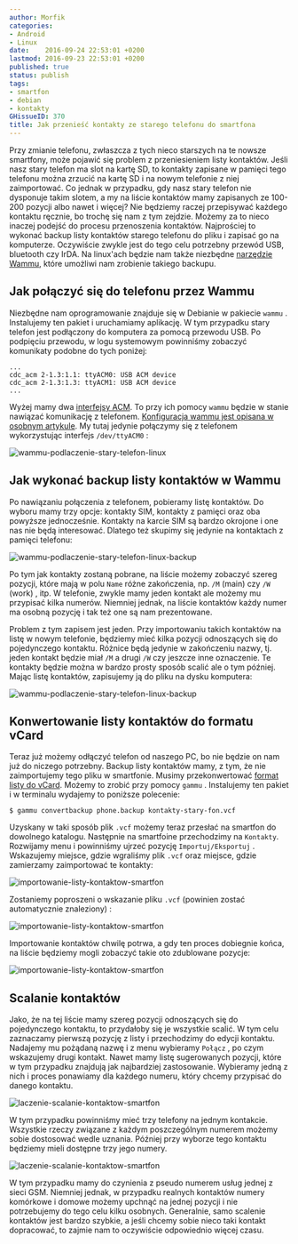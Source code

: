 ```yaml
---
author: Morfik
categories:
- Android
- Linux
date:    2016-09-24 22:53:01 +0200
lastmod: 2016-09-23 22:53:01 +0200
published: true
status: publish
tags:
- smartfon
- debian
- kontakty
GHissueID: 370
title: Jak przenieść kontakty ze starego telefonu do smartfona
---
```


Przy zmianie telefonu, zwłaszcza z tych nieco starszych na te nowsze smartfony, może pojawić się
problem z przeniesieniem listy kontaktów. Jeśli nasz stary telefon ma slot na kartę SD, to kontakty
zapisane w pamięci tego telefonu można zrzucić na kartę SD i na nowym telefonie z niej zaimportować.
Co jednak w przypadku, gdy nasz stary telefon nie dysponuje takim slotem, a my na liście kontaktów
mamy zapisanych ze 100-200 pozycji albo nawet i więcej? Nie będziemy raczej przepisywać każdego
kontaktu ręcznie, bo trochę się nam z tym zejdzie. Możemy za to nieco inaczej podejść do procesu
przenoszenia kontaktów. Najprościej to wykonać backup listy kontaktów starego telefonu do pliku i
zapisać go na komputerze. Oczywiście zwykle jest do tego celu potrzebny przewód USB, bluetooth czy
IrDA. Na linux'ach będzie nam także niezbędne [narzędzie Wammu][1], które umożliwi nam zrobienie
takiego backupu.

<!--more-->
## Jak połączyć się do telefonu przez Wammu

Niezbędne nam oprogramowanie znajduje się w Debianie w pakiecie `wammu` . Instalujemy ten pakiet i
uruchamiamy aplikację. W tym przypadku stary telefon jest podłączony do komputera za pomocą przewodu
USB. Po podpięciu przewodu, w logu systemowym powinniśmy zobaczyć komunikaty podobne do tych
poniżej:

    ...
    cdc_acm 2-1.3:1.1: ttyACM0: USB ACM device
    cdc_acm 2-1.3:1.3: ttyACM1: USB ACM device
    ...

Wyżej mamy dwa [interfejsy ACM][2]. To przy ich pomocy `wammu` będzie w stanie nawiązać komunikację
z telefonem. [Konfiguracja wammu jest opisana w osobnym artykule][3]. My tutaj jedynie połączymy
się z telefonem wykorzystując interfejs `/dev/ttyACM0` :

![wammu-podlaczenie-stary-telefon-linux](/img/2016/09/1.wammu-podlaczenie-stary-telefon-linux.png#big)

## Jak wykonać backup listy kontaktów w Wammu

Po nawiązaniu połączenia z telefonem, pobieramy listę kontaktów. Do wyboru mamy trzy opcje: kontakty
SIM, kontakty z pamięci oraz oba powyższe jednocześnie. Kontakty na karcie SIM są bardzo okrojone i
one nas nie będą interesować. Dlatego też skupimy się jedynie na kontaktach z pamięci telefonu:

![wammu-podlaczenie-stary-telefon-linux-backup](/img/2016/09/2.wammu-podlaczenie-stary-telefon-linux-backup.png#huge)

Po tym jak kontakty zostaną pobrane, na liście możemy zobaczyć szereg pozycji, które mają w polu
`Name` różne zakończenia, np. `/M` (main) czy `/W` (work) , itp. W telefonie, zwykle mamy jeden
kontakt ale możemy mu przypisać kilka numerów. Niemniej jednak, na liście kontaktów każdy numer ma
osobną pozycję i tak też one są nam prezentowane.

Problem z tym zapisem jest jeden. Przy importowaniu takich kontaktów na listę w nowym telefonie,
będziemy mieć kilka pozycji odnoszących się do pojedynczego kontaktu. Różnice będą jedynie w
zakończeniu nazwy, tj. jeden kontakt będzie miał `/M` a drugi `/W` czy jeszcze inne oznaczenie. Te
kontakty będzie można w bardzo prosty sposób scalić ale o tym później. Mając listę kontaktów,
zapisujemy ją do pliku na dysku komputera:

![wammu-podlaczenie-stary-telefon-linux-backup](/img/2016/09/3.wammu-podlaczenie-stary-telefon-linux-backup.png#huge)

## Konwertowanie listy kontaktów do formatu vCard

Teraz już możemy odłączyć telefon od naszego PC, bo nie będzie on nam już do niczego potrzebny.
Backup listy kontaktów mamy, z tym, że nie zaimportujemy tego pliku w smartfonie. Musimy
przekonwertować [format listy do vCard][4]. Możemy to zrobić przy pomocy `gammu` . Instalujemy ten
pakiet i w terminalu wydajemy to poniższe polecenie:

    $ gammu convertbackup phone.backup kontakty-stary-fon.vcf

Uzyskany w taki sposób plik `.vcf` możemy teraz przesłać na smartfon do dowolnego katalogu.
Następnie na smartfoine przechodzimy na `Kontakty`. Rozwijamy menu i powinniśmy ujrzeć pozycję
`Importuj/Eksportuj` . Wskazujemy miejsce, gdzie wgraliśmy plik `.vcf` oraz miejsce, gdzie
zamierzamy zaimportować te
kontakty:

![importowanie-listy-kontaktow-smartfon](/img/2016/09/4.importowanie-listy-kontaktow-smartfon.png#huge)

Zostaniemy poproszeni o wskazanie pliku `.vcf` (powinien zostać automatycznie znaleziony) :

![importowanie-listy-kontaktow-smartfon](/img/2016/09/5.importowanie-listy-kontaktow-smartfon.png#huge)

Importowanie kontaktów chwilę potrwa, a gdy ten proces dobiegnie końca, na liście będziemy mogli
zobaczyć takie oto zdublowane pozycje:

![importowanie-listy-kontaktow-smartfon](/img/2016/09/6.importowanie-listy-kontaktow-smartfon.png#medium)

## Scalanie kontaktów

Jako, że na tej liście mamy szereg pozycji odnoszących się do pojedynczego kontaktu, to przydałoby
się je wszystkie scalić. W tym celu zaznaczamy pierwszą pozycję z listy i przechodzimy do edycji
kontaktu. Nadajemy mu pożądaną nazwę i z menu wybieramy `Połącz` , po czym wskazujemy drugi kontakt.
Nawet mamy listę sugerowanych pozycji, które w tym przypadku znajdują jak najbardziej zastosowanie.
Wybieramy jedną z nich i proces ponawiamy dla każdego numeru, który chcemy przypisać do danego
kontaktu.

![laczenie-scalanie-kontaktow-smartfon](/img/2016/09/7.laczenie-scalanie-kontaktow-smartfon.png#huge)

W tym przypadku powinniśmy mieć trzy telefony na jednym kontakcie. Wszystkie rzeczy związane z
każdym poszczególnym numerem możemy sobie dostosować wedle uznania. Później przy wyborze tego
kontaktu będziemy mieli dostępne trzy jego numery.

![laczenie-scalanie-kontaktow-smartfon](/img/2016/09/8.laczenie-scalanie-kontaktow-smartfon.png#medium)

W tym przypadku mamy do czynienia z pseudo numerem usług jednej z sieci GSM. Niemniej jednak, w
przypadku realnych kontaktów numery komórkowe i domowe możemy upchnąć na jednej pozycji i nie
potrzebujemy do tego celu kilku osobnych. Generalnie, samo scalenie kontaktów jest bardzo szybkie, a
jeśli chcemy sobie nieco taki kontakt dopracować, to zajmie nam to oczywiście odpowiednio więcej
czasu.


[1]: https://wammu.eu/
[2]: https://rfc1149.net/blog/2013/03/05/what-is-the-difference-between-devttyusbx-and-devttyacmx/
[3]: /post/wysylanie-odbieranie-sms-w-wammu/
[4]: https://pl.wikipedia.org/wiki/VCard

